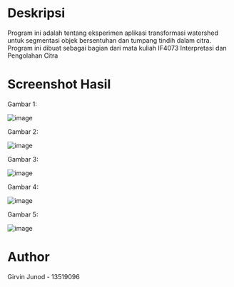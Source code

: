 # Deskripsi
Program ini adalah tentang eksperimen aplikasi transformasi watershed untuk segmentasi objek bersentuhan dan tumpang tindih dalam citra. Program ini dibuat sebagai bagian dari mata kuliah IF4073 Interpretasi dan Pengolahan Citra

# Screenshot Hasil
Gambar 1:

![image](https://user-images.githubusercontent.com/68438200/208468889-8bf9c066-3568-4fb9-b8f4-8a23d6e08f89.png)


Gambar 2:

![image](https://user-images.githubusercontent.com/68438200/208468936-9d604a2f-8856-4823-8355-88c9e9f837cf.png)


Gambar 3:

![image](https://user-images.githubusercontent.com/68438200/208468978-d8231d7e-a0e5-452e-8506-9f9f6ae72a11.png)


Gambar 4:

![image](https://user-images.githubusercontent.com/68438200/208469064-5e3fd62f-0b3c-48ca-a04c-3a9169d7a0cb.png)


Gambar 5:

![image](https://user-images.githubusercontent.com/68438200/208469105-903eec36-73b7-4afe-8a6d-e06426366f15.png)



# Author
Girvin Junod - 13519096
